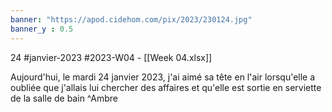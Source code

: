 ```yaml
---
banner: "https://apod.cidehom.com/pix/2023/230124.jpg"
banner_y : 0.5
---
```

24 #janvier-2023 #2023-W04 - [[Week 04.xlsx]]


Aujourd'hui, le mardi 24 janvier 2023, j'ai aimé sa tête en l'air lorsqu'elle a oubliée que j'allais lui chercher des affaires et qu'elle est sortie en serviette de la salle de bain ^Ambre